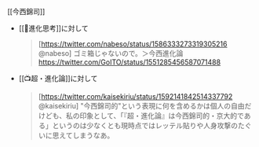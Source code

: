  [[今西錦司]]

-  [[📕進化思考]]に対して
    > [https://twitter.com/nabeso/status/1586333273319305216 @nabeso]
    > ゴミ箱じゃないので。＞今西進化論
    > https://twitter.com/GoITO/status/1551285456587071488
- [[📺超・進化論]]に対して
    > [https://twitter.com/kaisekiriu/status/1592141842514337792 @kaisekiriu]
    > "今西錦司的"という表現に何を含めるかは個人の自由だけども、私の印象として、「『超・進化論』は今西錦司的・京大的である」というのは少なくとも現時点ではレッテル貼りや人身攻撃のたぐいに思えてしまうなあ。
